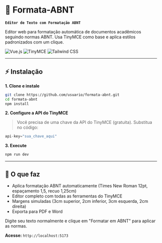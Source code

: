 # 📝 Formata-ABNT
**`Editor de Texto com Formatação ABNT`**

Editor web para formatação automática de documentos acadêmicos seguindo normas ABNT. Usa TinyMCE como base e aplica estilos padronizados com um clique.

<p align="left">
    <img alt="Vue.js" src="https://img.shields.io/badge/Vue.js-4FC08D?style=for-the-badge&logo=vue.js&logoColor=white"/>
    <img alt="TinyMCE" src="https://img.shields.io/badge/TinyMCE-2D2D2D?style=for-the-badge&logo=tinymce&logoColor=white"/>
    <img alt="Tailwind CSS" src="https://img.shields.io/badge/Tailwind_CSS-38B2AC?style=for-the-badge&logo=tailwind-css&logoColor=white"/>
</p>

---

## ⚡ Instalação

**1. Clone e instale**
```bash
git clone https://github.com/usuario/formata-abnt.git
cd formata-abnt
npm install
```

**2. Configure a API do TinyMCE**
> Você precisa de uma chave da API do TinyMCE (gratuita). Substitua no código:
```javascript
api-key="sua_chave_aqui"
```

**3. Execute**
```bash
npm run dev
```

---

## 🎯 O que faz

- Aplica formatação ABNT automaticamente (Times New Roman 12pt, espaçamento 1,5, recuo 1,25cm)
- Editor completo com todas as ferramentas do TinyMCE
- Margens simuladas (3cm superior, 2cm inferior, 3cm esquerda, 2cm direita)
- Exporta para PDF e Word

Digite seu texto normalmente e clique em "Formatar em ABNT" para aplicar as normas.

**Acesse:** `http://localhost:5173`